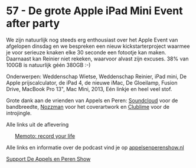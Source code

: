 # 57 - De grote Apple iPad Mini Event after party

<p>We zijn natuurlijk nog steeds erg enthousiast over het Apple Event van afgelopen dinsdag en we bespreken een nieuw kickstarterproject waarmee je voor serieuze knaken elke 30 seconde een fotootje kan maken. Daarnaast kan Reinier niet rekeken, waarvoor alvast zijn excuses. 38% van 100GB is natuurlijk géén 380GB :-)</p>

<p>Onderwerpen: Weddenschap Wietse, Weddenschap Reinier, iPad mini, De Apple prijscalculator, de iPad 4, de nieuwe iMac, De Gloeilamp, Fusion Drive, MacBook Pro 13&quot;, Mac Mini, 2013, Eén linkje en heel veel stof.</p>

<p>Grote dank aan de vrienden van Appels en Peren: <a href="http://soundcloud.com/">Soundcloud</a> voor de bandbreedte, <a href="http://www.nozzman.com/">Nozzman</a> voor het coverartwork en <a href="http://twitter.com/#!/clublime">Clublime</a> voor de introjingle.</p>

<p>Alle links uit de aflevering</p>

<ul><a href="http://www.kickstarter.com/projects/martinkallstrom/memoto-lifelogging-camera">Memoto: record your life</a>
</ul>

<p>Alle links en informatie over de podcast vind je op <a href="http://appelsenperenshow.nl/">appelsenperenshow.nl</a></p><p><a href="https://www.patreon.com/appelsenperenshow" rel="payment">Support De Appels en Peren Show</a></p>